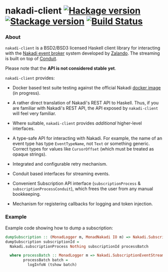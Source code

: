 # nakadi-client [![Hackage version](https://img.shields.io/hackage/v/nakadi-client.svg?label=Hackage)](https://hackage.haskell.org/package/nakadi-client) [![Stackage version](https://www.stackage.org/package/nakadi-client/badge/lts?label=Stackage)](https://www.stackage.org/package/nakadi-client) [![Build Status](https://travis-ci.org/mtesseract/nakadi-client.svg?branch=master)](https://travis-ci.org/mtesseract/nakadi-client)

### About

`nakadi-client` is a BSD2/BSD3 licensed Haskell client library for
interacting with the [Nakadi event
broker](https://zalando.github.io/nakadi/) system developed by
[Zalando](https://github.com/zalando). The streaming is built on top
of [Conduit](https://haskell-lang.org/library/conduit).

Please note that the **API is not considered stable yet**.

`nakadi-client` provides:

- Docker based test suite testing against the official Nakadi [docker
  image](https://github.com/zalando/nakadi#running-a-server) (in
  progress).

- A rather direct translation of Nakadi's REST API to Haskell. Thus,
  if you are familiar with Nakadi's REST API, the API exposed by
  `nakadi-client` will feel very familiar.

- Where suitable, `nakadi-client` provides *additional* higher-level
  interfaces.

- A type-safe API for interacting with Nakadi. For example, the name
  of an event type has type `EventTypeName`, not `Text` or something
  generic. Correct types for values like `CursorOffset` (which must
  be treated as opaque strings).

- Integrated and configurable retry mechanism.

- Conduit based interfaces for streaming events.

- Convenient Subscription API interface (`subscriptionProcess` &
  `subscriptionProcessConduit`), which frees the user from any manual
  bookkeeping.

- Mechanism for registering callbacks for logging and token injection.

### Example

Example code showing how to dump a subscription:

```haskell
dumpSubscription :: (MonadLogger m, MonadNakadi IO m) => Nakadi.SubscriptionId -> m ()
dumpSubscription subscriptionId =
  Nakadi.subscriptionProcess Nothing subscriptionId processBatch

  where processBatch :: MonadLogger m => Nakadi.SubscriptionEventStreamBatch Value -> m ()
        processBatch batch =
          logInfoN (tshow batch)
```

